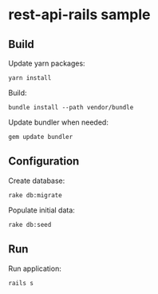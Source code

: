 # rest-api-rails sample

## Build

Update yarn packages:

    yarn install

Build:

    bundle install --path vendor/bundle

Update bundler when needed:

    gem update bundler

## Configuration

Create database:

    rake db:migrate

Populate initial data:

    rake db:seed

## Run

Run application:

    rails s